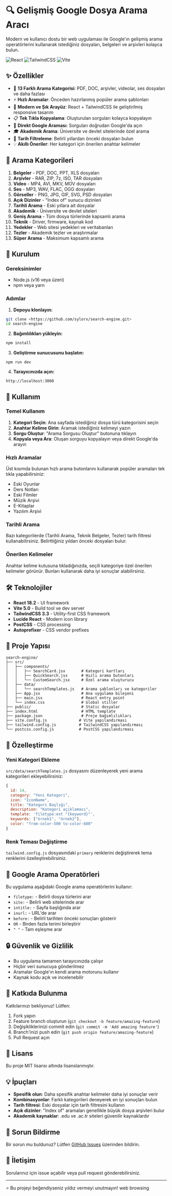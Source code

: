 # 🔍 Gelişmiş Google Dosya Arama Aracı

Modern ve kullanıcı dostu bir web uygulaması ile Google'ın gelişmiş arama operatörlerini kullanarak istediğiniz dosyaları, belgeleri ve arşivleri kolayca bulun.

![React](https://img.shields.io/badge/React-18.2-blue)
![TailwindCSS](https://img.shields.io/badge/TailwindCSS-3.3-38bdf8)
![Vite](https://img.shields.io/badge/Vite-5.0-646cff)

## ✨ Özellikler

- 🎯 **13 Farklı Arama Kategorisi**: PDF, DOC, arşivler, videolar, ses dosyaları ve daha fazlası
- ⚡ **Hızlı Aramalar**: Önceden hazırlanmış popüler arama şablonları
- 🎨 **Modern ve Şık Arayüz**: React + TailwindCSS ile geliştirilmiş responsive tasarım
- 📋 **Tek Tıkla Kopyalama**: Oluşturulan sorguları kolayca kopyalayın
- 🚀 **Direkt Google Araması**: Sorguları doğrudan Google'da açın
- 🎓 **Akademik Arama**: Üniversite ve devlet sitelerinde özel arama
- 📅 **Tarih Filtreleme**: Belirli yıllardan önceki dosyaları bulun
- 💡 **Akıllı Öneriler**: Her kategori için önerilen anahtar kelimeler

## 🎯 Arama Kategorileri

1. **Belgeler** - PDF, DOC, PPT, XLS dosyaları
2. **Arşivler** - RAR, ZIP, 7z, ISO, TAR dosyaları
3. **Video** - MP4, AVI, MKV, MOV dosyaları
4. **Ses** - MP3, WAV, FLAC, OGG dosyaları
5. **Görseller** - PNG, JPG, GIF, SVG, PSD dosyaları
6. **Açık Dizinler** - "Index of" sunucu dizinleri
7. **Tarihli Arama** - Eski yıllara ait dosyalar
8. **Akademik** - Üniversite ve devlet siteleri
9. **Geniş Arama** - Tüm dosya türlerinde kapsamlı arama
10. **Teknik** - Driver, firmware, kaynak kod
11. **Yedekler** - Web sitesi yedekleri ve veritabanları
12. **Tezler** - Akademik tezler ve araştırmalar
13. **Süper Arama** - Maksimum kapsamlı arama

## 🚀 Kurulum

### Gereksinimler

- Node.js (v16 veya üzeri)
- npm veya yarn

### Adımlar

1. **Depoyu klonlayın:**
```bash
git clone <https://github.com/sylorx/search-engine.git>
cd search-engine
```

2. **Bağımlılıkları yükleyin:**
```bash
npm install
```

3. **Geliştirme sunucusunu başlatın:**
```bashge
npm run dev
```

4. **Tarayıcınızda açın:**
```
http://localhost:3000
```

## 📖 Kullanım

### Temel Kullanım

1. **Kategori Seçin**: Ana sayfada istediğiniz dosya türü kategorisini seçin
2. **Anahtar Kelime Girin**: Aramak istediğiniz kelimeyi yazın
3. **Sorgu Oluştur**: "Arama Sorgusu Oluştur" butonuna tıklayın
4. **Kopyala veya Ara**: Oluşan sorguyu kopyalayın veya direkt Google'da arayın

### Hızlı Aramalar

Üst kısımda bulunan hızlı arama butonlarını kullanarak popüler aramaları tek tıkla yapabilirsiniz:

- Eski Oyunlar
- Ders Notları
- Eski Filmler
- Müzik Arşivi
- E-Kitaplar
- Yazılım Arşivi

### Tarihli Arama

Bazı kategorilerde (Tarihli Arama, Teknik Belgeler, Tezler) tarih filtresi kullanabilirsiniz. Belirttiğiniz yıldan önceki dosyaları bulur.

### Önerilen Kelimeler

Anahtar kelime kutusuna tıkladığınızda, seçili kategoriye özel önerilen kelimeler görünür. Bunları kullanarak daha iyi sonuçlar alabilirsiniz.

## 🛠️ Teknolojiler

- **React 18.2** - UI framework
- **Vite 5.0** - Build tool ve dev server
- **TailwindCSS 3.3** - Utility-first CSS framework
- **Lucide React** - Modern icon library
- **PostCSS** - CSS processing
- **Autoprefixer** - CSS vendor prefixes

## 📁 Proje Yapısı

```
search-engine/
├── src/
│   ├── components/
│   │   ├── SearchCard.jsx       # Kategori kartları
│   │   ├── QuickSearch.jsx      # Hızlı arama butonları
│   │   └── CustomSearch.jsx     # Özel arama oluşturucu
│   ├── data/
│   │   └── searchTemplates.js   # Arama şablonları ve kategoriler
│   ├── App.jsx                  # Ana uygulama bileşeni
│   ├── main.jsx                 # React entry point
│   └── index.css                # Global stiller
├── public/                      # Static dosyalar
├── index.html                   # HTML template
├── package.json                 # Proje bağımlılıkları
├── vite.config.js              # Vite yapılandırması
├── tailwind.config.js          # TailwindCSS yapılandırması
└── postcss.config.js           # PostCSS yapılandırması
```

## 🎨 Özelleştirme

### Yeni Kategori Ekleme

`src/data/searchTemplates.js` dosyasını düzenleyerek yeni arama kategorileri ekleyebilirsiniz:

```javascript
{
  id: 14,
  category: "Yeni Kategori",
  icon: "IconName",
  title: "Kategori Başlığı",
  description: "Kategori açıklaması",
  template: 'filetype:ext "{keyword}"',
  keywords: ["örnek1", "örnek2"],
  color: "from-color-500 to-color-600"
}
```

### Renk Teması Değiştirme

`tailwind.config.js` dosyasındaki `primary` renklerini değiştirerek tema renklerini özelleştirebilirsiniz.

## 📝 Google Arama Operatörleri

Bu uygulama aşağıdaki Google arama operatörlerini kullanır:

- `filetype:` - Belirli dosya türlerini arar
- `site:` - Belirli web sitelerinde arar
- `intitle:` - Sayfa başlığında arar
- `inurl:` - URL'de arar
- `before:` - Belirli tarihten önceki sonuçları gösterir
- `OR` - Birden fazla terimi birleştirir
- `" "` - Tam eşleşme arar

## 🔒 Güvenlik ve Gizlilik

- Bu uygulama tamamen tarayıcınızda çalışır
- Hiçbir veri sunucuya gönderilmez
- Aramalar Google'ın kendi arama motorunu kullanır
- Kaynak kodu açık ve incelenebilir

## 🤝 Katkıda Bulunma

Katkılarınızı bekliyoruz! Lütfen:

1. Fork yapın
2. Feature branch oluşturun (`git checkout -b feature/amazing-feature`)
3. Değişikliklerinizi commit edin (`git commit -m 'Add amazing feature'`)
4. Branch'inizi push edin (`git push origin feature/amazing-feature`)
5. Pull Request açın

## 📄 Lisans

Bu proje MIT lisansı altında lisanslanmıştır.

## 💡 İpuçları

- **Spesifik olun**: Daha spesifik anahtar kelimeler daha iyi sonuçlar verir
- **Kombinasyonlar**: Farklı kategorileri deneyerek en iyi sonuçları bulun
- **Tarih filtresi**: Eski dosyalar için tarih filtresini kullanın
- **Açık dizinler**: "Index of" aramaları genellikle büyük dosya arşivleri bulur
- **Akademik kaynaklar**: .edu ve .ac.tr siteleri güvenilir kaynaklardır

## 🐛 Sorun Bildirme

Bir sorun mu buldunuz? Lütfen [GitHub Issues](https://github.com/your-repo/issues) üzerinden bildirin.

## 📧 İletişim

Sorularınız için issue açabilir veya pull request gönderebilirsiniz.

---

⭐ Bu projeyi beğendiyseniz yıldız vermeyi unutmayın!
web browsing
